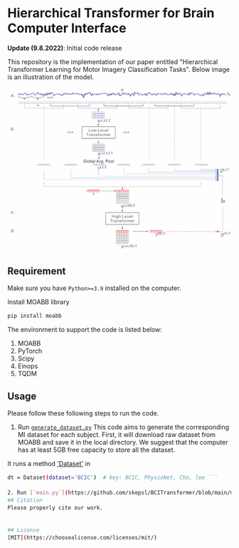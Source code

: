 # Hierarchical Transformer for Brain Computer Interface

**Update (9.8.2022)**: Initial code release

This repository is the implementation of our paper entitled "Hierarchical Transformer Learning for Motor Imagery Classification Tasks". Below image is an illustration of the model.

![Alt-Text](/images/model_with_bg.png)

## Requirement

Make sure you have `Python>=3.9` installed on the computer.

Install MOABB library
```bash
pip install moabb
```

The environment to support the code is listed below:
1. MOABB
2. PyTorch
3. Scipy
4. Einops
5. TQDM

## Usage
Please follow these following steps to run the code.
1. Run [`generate_dataset.py`](https://github.com/skepsl/BCITransformer/blob/main/generate_dataset.py)
This code aims to generate the corresponding MI dataset for each subject. First, it will download raw dataset from MOABB and save it in the local directory. We suggest that the computer has at least 5GB free capacity to store all the dataset.

It runs a method ['Dataset'](https://github.com/skepsl/BCITransformer/blob/4e51a74c9b433997118ef717a74b01a6ba74926a/generate_dataset.py#L124) in 
```bash
dt = Dataset(dataset='BCIC')  # key: BCIC, PhysioNet, Cho, lee ```

2. Run [`main.py`](https://github.com/skepsl/BCITransformer/blob/main/main.py)
## Citation
Please properly cite our work. 


## License
[MIT](https://choosealicense.com/licenses/mit/)

